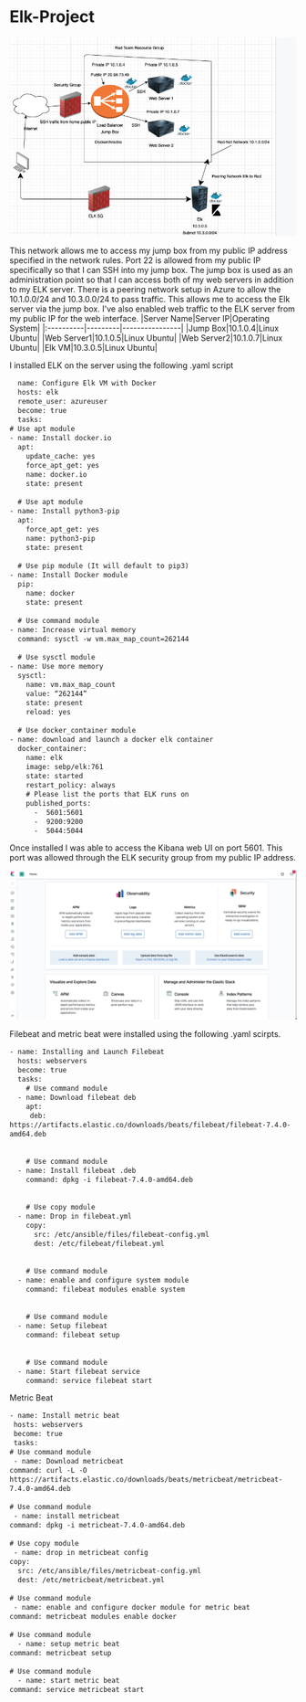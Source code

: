 # Elk-Project
![ELK Network](ELK%20Network.png)

This network allows me to access my jump box from my public IP address specified in the network rules. Port 22 is allowed from my public IP specifically so that I can SSH into my jump box. The jump box is used as an administration point so that I can access both of my web servers in addition to my ELK server. There is a peering network setup in Azure to allow the 10.1.0.0/24 and 10.3.0.0/24 to pass traffic. This allows me to access the Elk server via the jump box. I've also enabled web traffic to the ELK server from my public IP for the web interface. 
|Server Name|Server IP|Operating System|
|:----------|---------|----------------|
|Jump Box|10.1.0.4|Linux Ubuntu|
|Web Server1|10.1.0.5|Linux Ubuntu|
|Web Server2|10.1.0.7|Linux Ubuntu|
|Elk VM|10.3.0.5|Linux Ubuntu|

I installed ELK on the server using the following .yaml script 

      name: Configure Elk VM with Docker
      hosts: elk
      remote_user: azureuser
      become: true
      tasks:
    # Use apt module
    - name: Install docker.io
      apt:
        update_cache: yes
        force_apt_get: yes
        name: docker.io
        state: present

      # Use apt module
    - name: Install python3-pip
      apt:
        force_apt_get: yes
        name: python3-pip
        state: present

      # Use pip module (It will default to pip3)
    - name: Install Docker module
      pip:
        name: docker
        state: present

      # Use command module
    - name: Increase virtual memory
      command: sysctl -w vm.max_map_count=262144

      # Use sysctl module
    - name: Use more memory
      sysctl:
        name: vm.max_map_count
        value: “262144”
        state: present
        reload: yes

      # Use docker_container module
    - name: download and launch a docker elk container
      docker_container:
        name: elk
        image: sebp/elk:761
        state: started
        restart_policy: always
        # Please list the ports that ELK runs on
        published_ports:
          -  5601:5601
          -  9200:9200
          -  5044:5044

Once installed I was able to access the Kibana web UI on port 5601. This port was allowed through the ELK security group from my public IP address. 

 ![kibana](Kibana2.png)
 
 Filebeat and metric beat were installed using the following .yaml scirpts. 
 
 	- name: Installing and Launch Filebeat
	  hosts: webservers
	  become: true
	  tasks:
	    # Use command module
	  - name: Download filebeat deb 
	    apt:
	     deb: https://artifacts.elastic.co/downloads/beats/filebeat/filebeat-7.4.0-amd64.deb
	

	    # Use command module
	  - name: Install filebeat .deb
	    command: dpkg -i filebeat-7.4.0-amd64.deb
	

	    # Use copy module
	  - name: Drop in filebeat.yml
	    copy:
	      src: /etc/ansible/files/filebeat-config.yml
	      dest: /etc/filebeat/filebeat.yml
	

	    # Use command module
	  - name: enable and configure system module
	    command: filebeat modules enable system
	

	    # Use command module
	  - name: Setup filebeat
	    command: filebeat setup
	

	    # Use command module
	  - name: Start filebeat service
	    command: service filebeat start

Metric Beat

	- name: Install metric beat
 	 hosts: webservers
 	 become: true
 	 tasks:
    # Use command module
 	 - name: Download metricbeat
    command: curl -L -O https://artifacts.elastic.co/downloads/beats/metricbeat/metricbeat-7.4.0-amd64.deb

    # Use command module
 	 - name: install metricbeat
    command: dpkg -i metricbeat-7.4.0-amd64.deb

    # Use copy module
 	 - name: drop in metricbeat config
    copy:
      src: /etc/ansible/files/metricbeat-config.yml
      dest: /etc/metricbeat/metricbeat.yml

    # Use command module
 	 - name: enable and configure docker module for metric beat
    command: metricbeat modules enable docker

    # Use command module
	  - name: setup metric beat
    command: metricbeat setup

    # Use command module
	  - name: start metric beat
    command: service metricbeat start 

